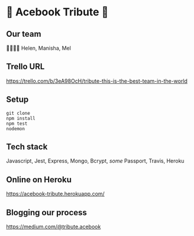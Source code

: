 # 🐯 Acebook Tribute 🐯

## Our team
👸👸🏾👸
Helen, Manisha, Mel

## Trello URL
https://trello.com/b/3eA98OcH/tribute-this-is-the-best-team-in-the-world


## Setup

```
git clone
npm install
npm test
nodemon
```

## Tech stack
Javascript, Jest, Express, Mongo, Bcrypt, *some* Passport, Travis, Heroku


## Online on Heroku
https://acebook-tribute.herokuapp.com/


## Blogging our process
https://medium.com/@tribute.acebook
